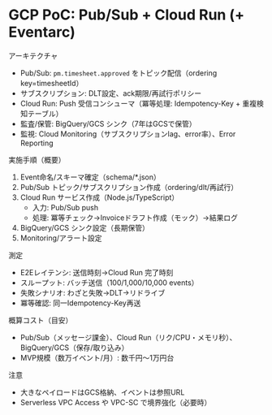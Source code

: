# GCP PoC: Pub/Sub + Cloud Run (+ Eventarc)

アーキテクチャ
- Pub/Sub: `pm.timesheet.approved` をトピック配信（ordering key=timesheetId）
- サブスクリプション: DLT設定、ack期限/再試行ポリシー
- Cloud Run: Push 受信コンシューマ（冪等処理: Idempotency-Key + 重複検知テーブル）
- 監査/保管: BigQuery/GCS シンク（7年はGCSで保管）
- 監視: Cloud Monitoring（サブスクリプションlag、error率）、Error Reporting

実施手順（概要）
1) Event命名/スキーマ確定（schema/*.json）
2) Pub/Sub トピック/サブスクリプション作成（ordering/dlt/再試行）
3) Cloud Run サービス作成（Node.js/TypeScript）
   - 入力: Pub/Sub push
   - 処理: 冪等チェック→Invoiceドラフト作成（モック）→結果ログ
4) BigQuery/GCS シンク設定（長期保管）
5) Monitoring/アラート設定

測定
- E2Eレイテンシ: 送信時刻→Cloud Run 完了時刻
- スループット: バッチ送信（100/1,000/10,000 events）
- 失敗シナリオ: わざと失敗→DLT→リドライブ
- 冪等確認: 同一Idempotency-Key再送

概算コスト（目安）
- Pub/Sub（メッセージ課金）、Cloud Run（リク/CPU・メモリ秒）、BigQuery/GCS（保存/取り込み）
- MVP規模（数万イベント/月）: 数千円〜1万円台

注意
- 大きなペイロードはGCS格納、イベントは参照URL
- Serverless VPC Access や VPC-SC で境界強化（必要時）

